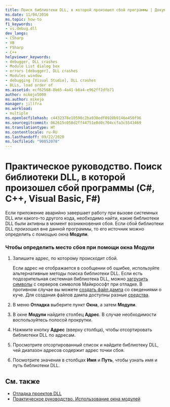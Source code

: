 ```yaml
---
title: Поиск библиотеки DLL, в которой произошел сбой программы | Документация Майкрософт
ms.date: 11/04/2016
ms.topic: how-to
f1_keywords:
- vs.debug.dll
dev_langs:
- CSharp
- VB
- FSharp
- C++
helpviewer_keywords:
- debugger, DLL crashes
- Module List dialog box
- errors [debugger], DLL crashes
- Modules window
- debugging [Visual Studio], DLL crashes
- DLLs, load order of
ms.assetid: ecf62568-8b65-4a41-b8a4-e962ff2dfb71
author: mikejo5000
ms.author: mikejo
manager: jillfra
ms.workload:
- multiple
ms.openlocfilehash: c4432378e10590c2ba930edf0920b9146e450f96
ms.sourcegitcommit: 062615c058d2ff44751e8d0c704ccfa3c5543469
ms.translationtype: HT
ms.contentlocale: ru-RU
ms.lasthandoff: 09/22/2020
ms.locfileid: "90852078"
---
```

# <a name="how-to-find-which-dll-your-program-crashed-in-c-c-visual-basic-f"></a>Практическое руководство. Поиск библиотеки DLL, в которой произошел сбой программы (C#, C++, Visual Basic, F#)

 Если приложение аварийно завершает работу при вызове системных DLL или какого-то другого кода, необходимо найти, какие библиотеки DLL были активны в момент возникновения сбоя. Если сбой библиотеки DLL произошел вне данной программы, то его источник можно определить с помощью окна **Модули**.

### <a name="to-find-where-a-crash-occurred-using-the-modules-window"></a>Чтобы определить место сбоя при помощи окна Модули

1. Запишите адрес, по которому происходит сбой.

    Если адрес не отображается в сообщении об ошибке, используйте альтернативные методы поиска библиотеки DLL. Если есть подозрительная системная библиотека DLL, можно [загрузить символы](../debugger/specify-symbol-dot-pdb-and-source-files-in-the-visual-studio-debugger.md) с серверов символов Майкрософт при отладке. В противном случае вы можете [создать файл дампа](../debugger/using-dump-files.md) со сведениями о куче. Для создания файлов дампа доступны разные [средства](https://blogs.msdn.microsoft.com/andrehal/2009/12/31/what-is-a-dump-and-how-do-i-create-one/).

2. В меню **Отладка** выберите пункт **Окна**, а затем **Модули**.

3. В окне **Модули** найдите столбец **Адрес**. В случае необходимости воспользуйтесь полосой прокрутки.

4. Нажмите кнопку **Адрес** (вверху столбца), чтобы отсортировать библиотеки DLL по адресам.

5. Просмотрите отсортированный список и найдите библиотеку DLL, чей диапазон адресов содержит адрес точки сбоя.

6. Посмотрите значения в столбцах **Имя** и **Путь**, чтобы узнать имя и путь библиотеки DLL.

## <a name="see-also"></a>См. также
- [Отладка проектов DLL](../debugger/debugging-dll-projects.md)
- [Практическое руководство. Использование окна модулей](../debugger/how-to-use-the-modules-window.md)
